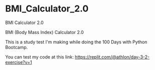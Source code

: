 # BMI_Calculator_2.0
BMI Calculator 2.0

BMI (Body Mass Index) Calculator 2.0

This is a study test I'm making while doing the 100 Days with Python Bootcamp.

You can test my code at this link: https://replit.com/@athlon/day-3-2-exercise?v=1
